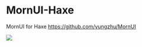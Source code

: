 # MornUI-Haxe
MornUI for Haxe https://github.com/yungzhu/MornUI

![](https://travis-ci.org/cjmxp/MornUI-Haxe.svg?branch=master)
